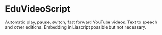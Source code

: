 # EduVideoScript
Automatic play, pause, switch, fast forward YouTube videos. Text to speech and other editions. Embedding in Liascript possible but not necessary.
